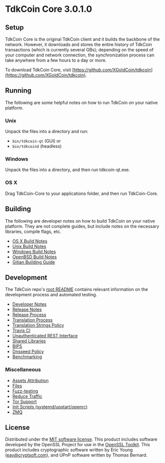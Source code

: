 TdkCoin Core 3.0.1.0
=====================

Setup
---------------------
TdkCoin Core is the original TdkCoin client and it builds the backbone of the network. However, it downloads and stores the entire history of TdkCoin transactions (which is currently several GBs); depending on the speed of your computer and network connection, the synchronization process can take anywhere from a few hours to a day or more.

To download TdkCoin Core, visit [https://github.com/XGoldCoin/tdkcoin](https://github.com/XGoldCoin/tdkcoin).

Running
---------------------
The following are some helpful notes on how to run TdkCoin on your native platform.

### Unix

Unpack the files into a directory and run:

- `bin/tdkcoin-qt` (GUI) or
- `bin/tdkcoind` (headless)

### Windows

Unpack the files into a directory, and then run tdkcoin-qt.exe.

### OS X

Drag TdkCoin-Core to your applications folder, and then run TdkCoin-Core.

Building
---------------------
The following are developer notes on how to build TdkCoin on your native platform. They are not complete guides, but include notes on the necessary libraries, compile flags, etc.

- [OS X Build Notes](build-osx.md)
- [Unix Build Notes](build-unix.md)
- [Windows Build Notes](build-windows.md)
- [OpenBSD Build Notes](build-openbsd.md)
- [Gitian Building Guide](gitian-building.md)

Development
---------------------
The TdkCoin repo's [root README](/README.md) contains relevant information on the development process and automated testing.

- [Developer Notes](developer-notes.md)
- [Release Notes](release-notes.md)
- [Release Process](release-process.md)
- [Translation Process](translation_process.md)
- [Translation Strings Policy](translation_strings_policy.md)
- [Travis CI](travis-ci.md)
- [Unauthenticated REST Interface](REST-interface.md)
- [Shared Libraries](shared-libraries.md)
- [BIPS](bips.md)
- [Dnsseed Policy](dnsseed-policy.md)
- [Benchmarking](benchmarking.md)

### Miscellaneous
- [Assets Attribution](assets-attribution.md)
- [Files](files.md)
- [Fuzz-testing](fuzzing.md)
- [Reduce Traffic](reduce-traffic.md)
- [Tor Support](tor.md)
- [Init Scripts (systemd/upstart/openrc)](init.md)
- [ZMQ](zmq.md)

License
---------------------
Distributed under the [MIT software license](/COPYING).
This product includes software developed by the OpenSSL Project for use in the [OpenSSL Toolkit](https://www.openssl.org/). This product includes
cryptographic software written by Eric Young ([eay@cryptsoft.com](mailto:eay@cryptsoft.com)), and UPnP software written by Thomas Bernard.
